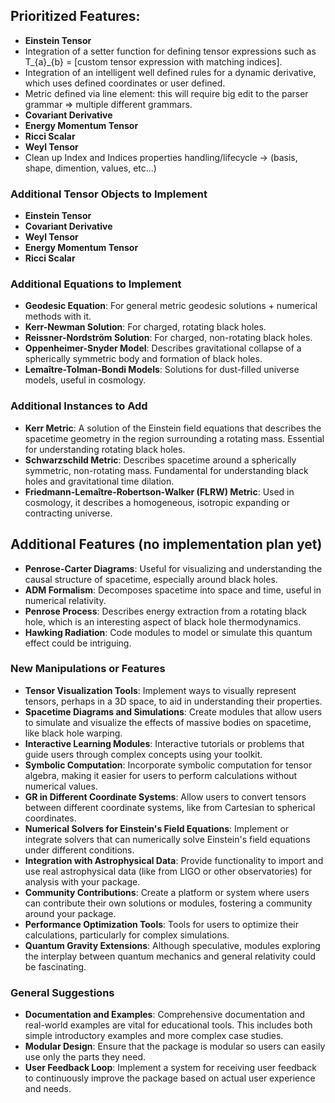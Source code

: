 ## Prioritized Features: 

- **Einstein Tensor**
- Integration of a setter function for defining tensor expressions such as T_{a}_{b} = [custom tensor expression with matching indices].
- Integration of an intelligent well defined rules for a dynamic derivative, which uses defined coordinates or user defined.
- Metric defined via line element: this will require big edit to the parser grammar => multiple different grammars.
- **Covariant Derivative**
- **Energy Momentum Tensor**
- **Ricci Scalar**
- **Weyl Tensor**
- Clean up Index and Indices properties handling/lifecycle -> (basis, shape, dimention, values, etc...)

### Additional Tensor Objects to Implement

- **Einstein Tensor**
- **Covariant Derivative**
- **Weyl Tensor**
- **Energy Momentum Tensor**
- **Ricci Scalar**

### Additional Equations to Implement
- **Geodesic Equation**: For general metric geodesic solutions + numerical methods with it.
- **Kerr-Newman Solution**: For charged, rotating black holes.
- **Reissner-Nordström Solution**: For charged, non-rotating black holes.
- **Oppenheimer-Snyder Model**: Describes gravitational collapse of a spherically symmetric body and formation of black holes.
- **Lemaître-Tolman-Bondi Models**: Solutions for dust-filled universe models, useful in cosmology.

### Additional Instances to Add
- **Kerr Metric**: A solution of the Einstein field equations that describes the spacetime geometry in the region surrounding a rotating mass. Essential for understanding rotating black holes.
- **Schwarzschild Metric**: Describes spacetime around a spherically symmetric, non-rotating mass. Fundamental for understanding black holes and gravitational time dilation.
- **Friedmann-Lemaître-Robertson-Walker (FLRW) Metric**: Used in cosmology, it describes a homogeneous, isotropic expanding or contracting universe.

## Additional Features (no implementation plan yet)
- **Penrose-Carter Diagrams**: Useful for visualizing and understanding the causal structure of spacetime, especially around black holes.
- **ADM Formalism**: Decomposes spacetime into space and time, useful in numerical relativity.
- **Penrose Process**: Describes energy extraction from a rotating black hole, which is an interesting aspect of black hole thermodynamics.
- **Hawking Radiation**: Code modules to model or simulate this quantum effect could be intriguing.

### New Manipulations or Features
- **Tensor Visualization Tools**: Implement ways to visually represent tensors, perhaps in a 3D space, to aid in understanding their properties.
- **Spacetime Diagrams and Simulations**: Create modules that allow users to simulate and visualize the effects of massive bodies on spacetime, like black hole warping.
- **Interactive Learning Modules**: Interactive tutorials or problems that guide users through complex concepts using your toolkit.
- **Symbolic Computation**: Incorporate symbolic computation for tensor algebra, making it easier for users to perform calculations without numerical values.
- **GR in Different Coordinate Systems**: Allow users to convert tensors between different coordinate systems, like from Cartesian to spherical coordinates.
- **Numerical Solvers for Einstein's Field Equations**: Implement or integrate solvers that can numerically solve Einstein's field equations under different conditions.
- **Integration with Astrophysical Data**: Provide functionality to import and use real astrophysical data (like from LIGO or other observatories) for analysis with your package.
- **Community Contributions**: Create a platform or system where users can contribute their own solutions or modules, fostering a community around your package.
- **Performance Optimization Tools**: Tools for users to optimize their calculations, particularly for complex simulations.
- **Quantum Gravity Extensions**: Although speculative, modules exploring the interplay between quantum mechanics and general relativity could be fascinating.

### General Suggestions
- **Documentation and Examples**: Comprehensive documentation and real-world examples are vital for educational tools. This includes both simple introductory examples and more complex case studies.
- **Modular Design**: Ensure that the package is modular so users can easily use only the parts they need.
- **User Feedback Loop**: Implement a system for receiving user feedback to continuously improve the package based on actual user experience and needs.
